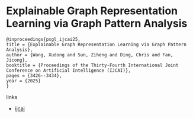 # Explainable Graph Representation Learning via Graph Pattern Analysis

```
@inproceedings{pxgl_ijcai25,
title = {Explainable Graph Representation Learning via Graph Pattern Analysis},
author = {Wang, Xudong and Sun, Ziheng and Ding, Chris and Fan, Jicong},
booktitle = {Proceedings of the Thirty-Fourth International Joint Conference on Artificial Intelligence (IJCAI)},
pages = {3426--3434},
year = {2025}
}
```

links
- [ijcai](https://www.ijcai.org/proceedings/2025/381)
